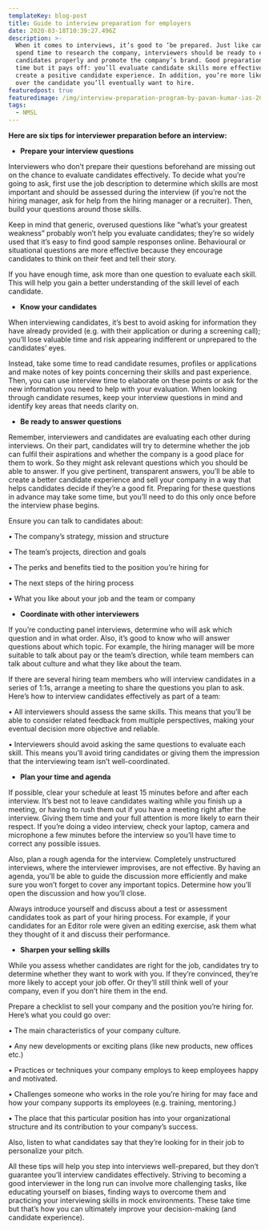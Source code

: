 ```yaml
---
templateKey: blog-post
title: Guide to interview preparation for employers
date: 2020-03-18T10:39:27.496Z
description: >-
  When it comes to interviews, it’s good to ‘be prepared. Just like candidates
  spend time to research the company, interviewers should be ready to evaluate
  candidates properly and promote the company’s brand. Good preparation takes
  time but it pays off: you’ll evaluate candidate skills more effectively and
  create a positive candidate experience. In addition, you’re more likely to win
  over the candidate you’ll eventually want to hire.
featuredpost: true
featuredimage: /img/interview-preparation-program-by-pavan-kumar-ias-2017.jpg
tags:
  - NMSL
---
```

**Here are six tips for interviewer preparation before an interview:**

* **Prepare your interview questions**

Interviewers who don’t prepare their questions beforehand are missing out on the chance to evaluate candidates effectively. To decide what you’re going to ask, first use the job description to determine which skills are most important and should be assessed during the interview (if you’re not the hiring manager, ask for help from the hiring manager or a recruiter). Then, build your questions around those skills. 

Keep in mind that generic, overused questions like “what’s your greatest weakness” probably won’t help you evaluate candidates; they’re so widely used that it’s easy to find good sample responses online. Behavioural or situational questions are more effective because they encourage candidates to think on their feet and tell their story.

If you have enough time, ask more than one question to evaluate each skill. This will help you gain a better understanding of the skill level of each candidate.

* **Know your candidates**

When interviewing candidates, it’s best to avoid asking for information they have already provided (e.g. with their application or during a screening call); you’ll lose valuable time and risk appearing indifferent or unprepared to the candidates’ eyes.

Instead, take some time to read candidate resumes, profiles or applications and make notes of key points concerning their skills and past experience. Then, you can use interview time to elaborate on these points or ask for the new information you need to help with your evaluation. When looking through candidate resumes, keep your interview questions in mind and identify key areas that needs clarity on.

* **Be ready to answer questions**

Remember, interviewers and candidates are evaluating each other during interviews. On their part, candidates will try to determine whether the job can fulfil their aspirations and whether the company is a good place for them to work. So they might ask relevant questions which you should be able to answer. If you give pertinent, transparent answers, you’ll be able to create a better candidate experience and sell your company in a way that helps candidates decide if they’re a good fit. Preparing for these questions in advance may take some time, but you’ll need to do this only once before the interview phase begins.

Ensure you can talk to candidates about:

•	The company’s strategy, mission and structure

•	The team’s projects, direction and goals

•	The perks and benefits tied to the position you’re hiring for

•	The next steps of the hiring process

•	What you like about your job and the team or company

* **Coordinate with other interviewers**

If you’re conducting panel interviews, determine who will ask which question and in what order. Also, it’s good to know who will answer questions about which topic. For example, the hiring manager will be more suitable to talk about pay or the team’s direction, while team members can talk about culture and what they like about the team.

If there are several hiring team members who will interview candidates in a series of 1:1s, arrange a meeting to share the questions you plan to ask. Here’s how to interview candidates effectively as part of a team:

•	All interviewers should assess the same skills. This means that you’ll be able to consider related feedback from multiple perspectives, making your eventual decision more objective and reliable.

•	Interviewers should avoid asking the same questions to evaluate each skill. This means you’ll avoid tiring candidates or giving them the impression that the interviewing team isn’t well-coordinated.

* **Plan your time and agenda**

If possible, clear your schedule at least 15 minutes before and after each interview. It’s best not to leave candidates waiting while you finish up a meeting, or having to rush them out if you have a meeting right after the interview. Giving them time and your full attention is more likely to earn their respect. If you’re doing a video interview, check your laptop, camera and microphone a few minutes before the interview so you’ll have time to correct any possible issues.

Also, plan a rough agenda for the interview. Completely unstructured interviews, where the interviewer improvises, are not effective. By having an agenda, you’ll be able to guide the discussion more efficiently and make sure you won’t forget to cover any important topics. Determine how you’ll open the discussion and how you’ll close. 

Always introduce yourself and discuss about a test or assessment candidates took as part of your hiring process. For example, if your candidates for an Editor role were given an editing exercise, ask them what they thought of it and discuss their performance.

* **Sharpen your selling skills**

While you assess whether candidates are right for the job, candidates try to determine whether they want to work with you. If they’re convinced, they’re more likely to accept your job offer. Or they’ll still think well of your company, even if you don’t hire them in the end.

Prepare a checklist to sell your company and the position you’re hiring for. Here’s what you could go over:

•	The main characteristics of your company culture.

•	Any new developments or exciting plans (like new products, new offices etc.)

•	Practices or techniques your company employs to keep employees happy and motivated.

•	Challenges someone who works in the role you’re hiring for may face and how your company supports its employees (e.g. training, mentoring.)

•	The place that this particular position has into your organizational structure and its contribution to your company’s success.

Also, listen to what candidates say that they’re looking for in their job to personalize your pitch.

All these tips will help you step into interviews well-prepared, but they don’t guarantee you’ll interview candidates effectively. Striving to becoming a good interviewer in the long run can involve more challenging tasks, like educating yourself on biases, finding ways to overcome them and practicing your interviewing skills in mock environments. These take time but that’s how you can ultimately improve your decision-making (and candidate experience).
